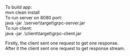 To build app:  
mvn clean install  
To run server on 8080 port:  
java -jar .\server\target\grpc-server.jar   
To run client:  
java -jar .\client\target\grpc-client.jar

Firstly, the client sent one request to get one response.  
After it the client sent one request to get response stream.




